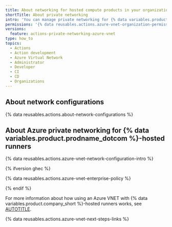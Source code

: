 ```yaml
---
title: About networking for hosted compute products in your organization
shortTitle: About private networking
intro: 'You can manage private networking for {% data variables.product.company_short %}-hosted products using network configurations in your organization.'
permissions: '{% data reusables.actions.azure-vnet-organization-permissions %}'
versions:
  feature: actions-private-networking-azure-vnet
type: how_to
topics:
  - Actions
  - Action development
  - Azure Virtual Network
  - Administrator
  - Developer
  - CI
  - CD
  - Organizations
---
```


## About network configurations

{% data reusables.actions.about-network-configurations %}

## About Azure private networking for {% data variables.product.prodname_dotcom %}-hosted runners

{% data reusables.actions.azure-vnet-network-configuration-intro %}

{% ifversion ghec %}

{% data reusables.actions.azure-vnet-enterprise-policy %}

{% endif %}

For more information about how using an Azure VNET with {% data variables.product.company_short %}-hosted runners works, see [AUTOTITLE](/organizations/managing-organization-settings/about-azure-private-networking-for-github-hosted-runners-in-your-organization).

{% data reusables.actions.azure-vnet-next-steps-links %}

